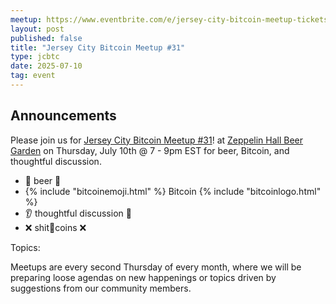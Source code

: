 ```yaml
---
meetup: https://www.eventbrite.com/e/jersey-city-bitcoin-meetup-tickets-824077276317?aff=oddtdtcreator
layout: post
published: false
title: "Jersey City Bitcoin Meetup #31"
type: jcbtc
date: 2025-07-10
tag: event
---
```

## Announcements

Please join us for <a href="https://www.eventbrite.com/e/jersey-city-bitcoin-meetup-tickets-824077276317?aff=oddtdtcreator" target="_blank">Jersey City Bitcoin Meetup #31</a>! at <a href="https://maps.app.goo.gl/xghGUsfjz4JeEvwp8" target="_blank">Zeppelin Hall Beer Garden</a> on Thursday, July 10th @ 7 - 9pm EST for beer, Bitcoin, and thoughtful discussion.

* 🍺 beer 🍻
* {% include "bitcoinemoji.html" %} Bitcoin {% include "bitcoinlogo.html" %}
* 👂 thoughtful discussion 📢
* ❌ shit💩coins ❌

<p></p>

Topics:

<p></p>

Meetups are every second Thursday of every month, where we will be preparing loose agendas on new happenings or topics driven by suggestions from our community members.